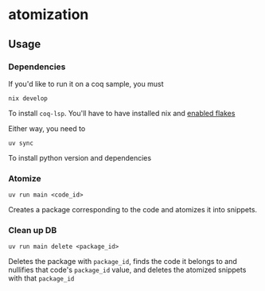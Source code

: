 # atomization

## Usage

### Dependencies

If you'd like to run it on a coq sample, you must

```base
nix develop
```

To install `coq-lsp`. You'll have to have installed nix and [enabled flakes](https://nixos.wiki/wiki/flakes)

Either way, you need to

```base
uv sync
```

To install python version and dependencies

### Atomize

```base
uv run main <code_id>
```

Creates a package corresponding to the code and atomizes it into snippets.

### Clean up DB

```base
uv run main delete <package_id>
```

Deletes the package with `package_id`, finds the code it belongs to and nullifies that code's `package_id` value, and deletes the atomized snippets with that `package_id`
